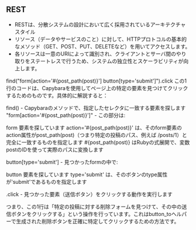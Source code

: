 ## REST
- RESTは、分散システムの設計において広く採用されているアーキテクチャスタイル
- リソース（データやサービスのこと）に対して、HTTPプロトコルの基本的なメソッド（GET、POST、PUT、DELETEなど）を用いてアクセスします。
- 各リソースは一意のURIによって識別され、クライアントとサーバ間のやり取りをステートレスで行うため、システムの独立性とスケーラビリティが向上します。

find("form[action='#{post_path(post)}'] button[type='submit']").click
この1行のコードは、Capybaraを使用してページ上の特定の要素を見つけてクリックするためのものです。具体的に解説すると：

find() - Capybaraのメソッドで、指定したセレクタに一致する要素を探します
"form[action='#{post_path(post)}']" - この部分は:

form 要素を探しています
action='#{post_path(post)}' は、そのform要素のaction属性がpost_path(post)（つまり特定の投稿のパス、例えば /posts/1）と完全に一致するものを指定します
#{post_path(post)} はRubyの式展開で、変数postのIDを使って実際のパスに変換します


button[type='submit'] - 見つかったformの中で:

button 要素を探しています
type='submit' は、そのボタンのtype属性が'submit'であるものを指定します


.click - 見つかった要素（送信ボタン）をクリックする動作を実行します

つまり、この1行は「特定の投稿に対する削除フォームを見つけて、その中の送信ボタンをクリックする」という操作を行っています。これはbutton_toヘルパーで生成された削除ボタンを正確に特定してクリックするための方法です。
